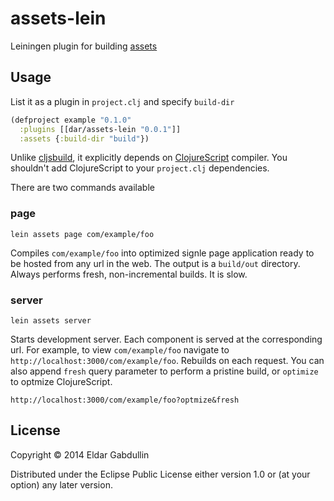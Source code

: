 # assets-lein

Leiningen plugin for building [assets](https://github.com/dar-clojure/assets)

## Usage

List it as a plugin in `project.clj` and specify `build-dir`

```clojure
(defproject example "0.1.0"
  :plugins [[dar/assets-lein "0.0.1"]]
  :assets {:build-dir "build"})
```

Unlike [cljsbuild](https://github.com/emezeske/lein-cljsbuild),
it explicitly depends on [ClojureScript](https://github.com/clojure/clojurescript) compiler.
You shouldn't add ClojureScript to your `project.clj` dependencies.

There are two commands available

### page

```
lein assets page com/example/foo
```

Compiles `com/example/foo` into optimized signle page
application ready to be hosted from any url in the web.
The output is a `build/out` directory. Always performs fresh,
non-incremental builds. It is slow.

### server

```
lein assets server
```

Starts development server. Each component is served at the corresponding
url. For example, to view `com/example/foo` navigate to
`http://localhost:3000/com/example/foo`. Rebuilds on each request.
You can also append `fresh` query parameter to perform a pristine
build, or `optimize` to optmize ClojureScript.

```
http://localhost:3000/com/example/foo?optmize&fresh
```

## License

Copyright © 2014 Eldar Gabdullin

Distributed under the Eclipse Public License either version 1.0 or (at
your option) any later version.
